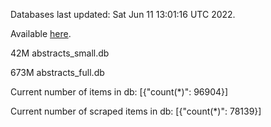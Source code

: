 Databases last updated: Sat Jun 11 13:01:16 UTC 2022. 

Available [here](https://github.com/cbeauhilton/ash-db/releases).


42M	abstracts_small.db

673M	abstracts_full.db

Current number of items in db:
[{"count(*)": 96904}]

Current number of scraped items in db:
[{"count(*)": 78139}]
